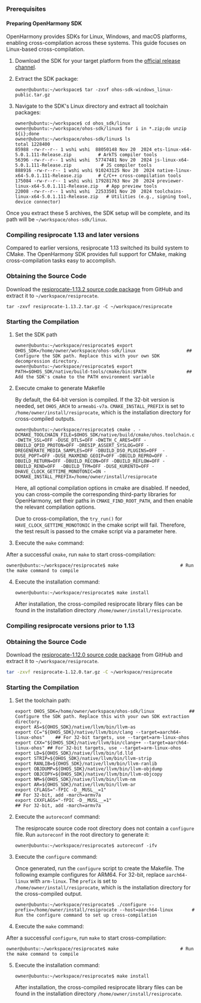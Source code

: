 ### Prerequisites

#### Preparing OpenHarmony SDK 

OpenHarmony provides SDKs for Linux, Windows, and macOS platforms, enabling cross-compilation across these systems. This guide focuses on Linux-based cross-compilation.

1. Download the SDK for your target platform from the [official release channel](https://gitee.com/openharmony/docs/blob/master/en/release-notes/OpenHarmony-v5.0.1-release.md#acquiring-source-code-from-mirrors).

2. Extract the SDK package:

   ```shell
   owner@ubuntu:~/workspace$ tar -zxvf ohos-sdk-windows_linux-public.tar.gz
   ```

3. Navigate to the SDK's Linux directory and extract all toolchain packages: <a id="ohos_sdk"> </a>

   ```shell
   owner@ubuntu:~/workspace$ cd ohos_sdk/linux
   owner@ubuntu:~/workspace/ohos-sdk/linux$ for i in *.zip;do unzip ${i};done
   owner@ubuntu:~/workspace/ohos-sdk/linux$ ls
   total 1228400
   85988 -rw-r--r-- 1 wshi wshi  88050148 Nov 20  2024 ets-linux-x64-5.0.1.111-Release.zip          # ArkTS compiler tools
   56396 -rw-r--r-- 1 wshi wshi  57747481 Nov 20  2024 js-linux-x64-5.0.1.111-Release.zip           # JS compiler tools
   888916 -rw-r--r-- 1 wshi wshi 910243125 Nov 20  2024 native-linux-x64-5.0.1.111-Release.zip      # C/C++ cross-compilation tools
   175084 -rw-r--r-- 1 wshi wshi 179281763 Nov 20  2024 previewer-linux-x64-5.0.1.111-Release.zip   # App preview tools
   22008 -rw-r--r-- 1 wshi wshi  22533501 Nov 20  2024 toolchains-linux-x64-5.0.1.111-Release.zip   # Utilities (e.g., signing tool, device connector)
   ```
Once you extract these 5 archives, the SDK setup will be complete, and its path will be `~/workspace/ohos-sdk/linux`. 


### Compiling resiprocate 1.13 and later versions
Compared to earlier versions, resiprocate 1.13 switched its build system to CMake. The OpenHarmony SDK provides full support for CMake, making cross-compilation tasks easy to accomplish.

### Obtaining the Source Code

Download the [resiprocate-1.13.2 source code package](https://github.com/resiprocate/resiprocate/archive/refs/tags/resiprocate-1.13.2.tar.gz) from GitHub and extract it to `~/workspace/resiprocate`.

```shell
tar -zxvf resiprocate-1.13.2.tar.gz -C ~/workspace/resiprocate
```

### Starting the Compilation

1. Set the SDK path
   ```shell
   owner@ubuntu:~/workspace/resiprocate$ export OHOS_SDK=/home/owner/workspace/ohos-sdk/linux                   ## Configure the SDK path. Replace this with your own SDK decompression directory.  
   owner@ubuntu:~/workspace/resiprocate$ export PATH=$OHOS_SDK/native/build-tools/cmake/bin:$PATH               ## Add the SDK's cmake to the PATH environment variable  
   ```
2. Execute cmake to generate Makefile
   
   By default, the 64-bit version is compiled. If the 32-bit version is needed, set `OHOS_ARCH` to `armeabi-v7a`. `CMAKE_INSTALL_PREFIX` is set to `/home/owner/install/resiprocate`, which is the installation directory for cross-compiled outputs.

   ```shell
   owner@ubuntu:~/workspace/resiprocate$ cmake . -DCMAKE_TOOLCHAIN_FILE=$OHOS_SDK/native/build/cmake/ohos.toolchain.cmake -DWITH_SSL=OFF -DUSE_DTLS=OFF -DWITH_C_ARES=OFF -DBUILD_QPID_PROTON=OFF -DRESIP_ASSERT_SYSLOG=OFF -DREGENERATE_MEDIA_SAMPLES=OFF -DBUILD_DSO_PLUGINS=OFF  -DUSE_POPT=OFF -DUSE_MAXMIND_GEOIP=OFF -DBUILD_REPRO=OFF -DBUILD_RETURN=OFF -DBUILD_RECON=OFF -DBUILD_REFLOW=OFF -DBUILD_REND=OFF  -DBUILD_TFM=OFF -DUSE_KURENTO=OFF -DHAVE_CLOCK_GETTIME_MONOTONIC=ON -DCMAKE_INSTALL_PREFIX=/home/owner/install/resiprocate  
   ```

   Here, all optional compilation options in cmake are disabled. If needed, you can cross-compile the corresponding third-party libraries for OpenHarmony, set their paths in `CMAKE_FIND_ROOT_PATH`, and then enable the relevant compilation options.

   Due to cross-compilation, the `try_run()` for `HAVE_CLOCK_GETTIME_MONOTONIC` in the cmake script will fail. Therefore, the test result is passed to the cmake script via a parameter here.

3.  Execute the `make` command:

   After a successful `cmake`, run `make` to start cross-compilation:

   ```shell
   owner@ubuntu:~/workspace/resiprocate$ make                       # Run the make command to compile  
   ```

4. Execute the installation command:

   ```shell
   owner@ubuntu:~/workspace/resiprocate$ make install  
   ```

   After installation, the cross-compiled resiprocate library files can be found in the installation directory `/home/owner/install/resiprocate`.

### Compiling resiprocate versions prior to 1.13

### Obtaining the Source Code

Download the [resiprocate-1.12.0 source code package](https://github.com/resiprocate/resiprocate/archive/refs/tags/resiprocate-1.12.0.tar.gz) from GitHub and extract it to `~/workspace/resiprocate`.

```sh
tar -zxvf resiprocate-1.12.0.tar.gz -C ~/workspace/resiprocate  
```

### Starting the Compilation

1. Set the toolchain path:

   ```shell
   export OHOS_SDK=/home/owner/workspace/ohos-sdk/linux             ## Configure the SDK path. Replace this with your own SDK extraction directory.  
   export AS=${OHOS_SDK}/native/llvm/bin/llvm-as  
   export CC="${OHOS_SDK}/native/llvm/bin/clang --target=aarch64-linux-ohos"    ## For 32-bit targets, use --target=arm-linux-ohos  
   export CXX="${OHOS_SDK}/native/llvm/bin/clang++ --target=aarch64-linux-ohos" ## For 32-bit targets, use --target=arm-linux-ohos  
   export LD=${OHOS_SDK}/native/llvm/bin/ld.lld  
   export STRIP=${OHOS_SDK}/native/llvm/bin/llvm-strip  
   export RANLIB=${OHOS_SDK}/native/llvm/bin/llvm-ranlib  
   export OBJDUMP=${OHOS_SDK}/native/llvm/bin/llvm-objdump  
   export OBJCOPY=${OHOS_SDK}/native/llvm/bin/llvm-objcopy  
   export NM=${OHOS_SDK}/native/llvm/bin/llvm-nm  
   export AR=${OHOS_SDK}/native/llvm/bin/llvm-ar  
   export CFLAGS="-fPIC -D__MUSL__=1"                                            ## For 32-bit, add -march=armv7a  
   export CXXFLAGS="-fPIC -D__MUSL__=1"                                          ## For 32-bit, add -march=armv7a  
   ```

2. Execute the `autoreconf` command:

   The resiprocate source code root directory does not contain a `configure` file. Run `autoreconf` in the root directory to generate it:

   ```shell
   owner@ubuntu:~/workspace/resiprocate$ autoreconf -ifv  
   ```

3. Execute the `configure` command:

   Once generated, run the `configure` script to create the Makefile. The following example configures for ARM64. For 32-bit, replace `aarch64-linux` with `arm-linux`. The `prefix` is set to `/home/owner/install/resiprocate`, which is the installation directory for the cross-compiled output.

   ```shell
   owner@ubuntu:~/workspace/resiprocate$ ./configure --prefix=/home/owner/install/resiprocate --host=aarch64-linux       # Run the configure command to set up cross-compilation  
   ```

4.  Execute the `make` command:

   After a successful `configure`, run `make` to start cross-compilation:

   ```shell
   owner@ubuntu:~/workspace/resiprocate$ make                       # Run the make command to compile  
   ```

5. Execute the installation command:

   ```shell
   owner@ubuntu:~/workspace/resiprocate$ make install  
   ```

   After installation, the cross-compiled resiprocate library files can be found in the installation directory `/home/owner/install/resiprocate`.